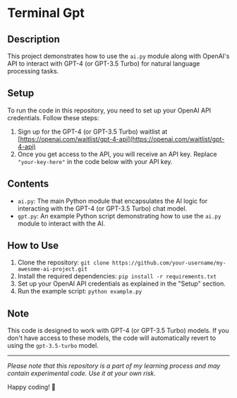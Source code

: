 # Terminal Gpt

## Description

This project demonstrates how to use the `ai.py` module along with OpenAI's API to interact with GPT-4 (or GPT-3.5 Turbo) for natural language processing tasks.

## Setup

To run the code in this repository, you need to set up your OpenAI API credentials. Follow these steps:

1. Sign up for the GPT-4 (or GPT-3.5 Turbo) waitlist at [https://openai.com/waitlist/gpt-4-api](https://openai.com/waitlist/gpt-4-api)
2. Once you get access to the API, you will receive an API key. Replace `"your-key-here"` in the code below with your API key.
## Contents

- `ai.py`: The main Python module that encapsulates the AI logic for interacting with the GPT-4 (or GPT-3.5 Turbo) chat model.
- `gpt.py`: An example Python script demonstrating how to use the `ai.py` module to interact with the AI.

## How to Use

1. Clone the repository: `git clone https://github.com/your-username/my-awesome-ai-project.git`
2. Install the required dependencies: `pip install -r requirements.txt`
3. Set up your OpenAI API credentials as explained in the "Setup" section.
4. Run the example script: `python example.py`

## Note

This code is designed to work with GPT-4 (or GPT-3.5 Turbo) models. If you don't have access to these models, the code will automatically revert to using the `gpt-3.5-turbo` model.

---

*Please note that this repository is a part of my learning process and may contain experimental code. Use it at your own risk.*

Happy coding! 🚀
